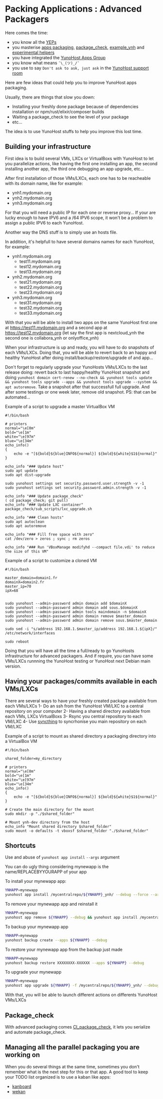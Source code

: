# Packing Applications : Advanced Packagers

Here comes the time:
- you know all the [YEPs](/packaging_apps_guidelines)
- you masterise [apps packaging](/packaging_apps), [package_check](https://github.com/YunoHost/package_check), [example_ynh](https://github.com/YunoHost/example_ynh) and [experimental helpers](https://github.com/YunoHost-Apps/Experimental_helpers)
- you have integrated the [YunoHost Apps Group](https://yunohost.org/#/project_organization)
- you know what means `¯\_(ツ)_/¯`
- you use to say `Don't ask to ask, just ask` in the [YunoHost support room](https://yunohost.org/#/help)

Here are few ideas that could help you to improve YunoHost apps packaging.

Usually, there are things that slow you down:
- Installing your freshly done package because of dependencies installation or npm/rust/elixir/composer builds
- Waiting a package_check to see the level of your package
- etc...

The idea is to use YunoHost stuffs to help you improve this lost time.

## Building your infrastructure
First idea is to build several VMs, LXCs or VirtualBoxs with YunoHost to let you parallelize actions, like having the first one installing an app, the second installing another app, the third one debugging an app upgrade, etc...

After first installation of those VMs/LXCs, each one has to be reacheable with its domain name, like for example:
- ynh1.mydomain.org
- ynh2.mydomain.org
- ynh3.mydomain.org

For that you will need a public IP for each one or reverse proxy... 
If your are lucky enough to have IPV6 and a /64 IPV6 scope, it won't be a problem to assign a public IPV6 to each YunoHost.

Another way the DNS stuff is to simply use an hosts file.

In addition, it's helpfull to have several domains names for each YunoHost, for example:
- ynh1.mydomain.org
  - test11.mydomain.org
  - test12.mydomain.org
  - test13.mydomain.org
- ynh2.mydomain.org
  - test21.mydomain.org
  - test22.mydomain.org
  - test23.mydomain.org
- ynh3.mydomain.org
  - test31.mydomain.org
  - test32.mydomain.org
  - test33.mydomain.org

With that you will be able to install two apps on the same YunoHost first one at https://test11.mydomain.org and a second app at https://test12.mydomain.org (let say the first app is nextcloud_ynh the second one is collabora_ynh or onlyoffice_ynh)

When your infrastructure is up and ready, you will have to do snapshots of each VMs/LXCs. Doing that, you will be able to revert back to an happy and healthy YunoHost after doing install/backup/restore/upgrade of and app...

Don't forget to regularly upgrade your YunoHosts VMs/LXCs to the last release doing: revert back to last happy/healthy YunoHost snapshot and doing `yunohost domain cert-renew --no-check && yunohost tools update && yunohost tools upgrade --apps && yunohost tools upgrade --system && apt autoremove`. Take a snapshot after that successfull full upgrade. And after some testings or one week later, remove old snapshot. PS: that can be automated...

Example of a script to upgrade a master VirtualBox VM

```
#!/bin/bash

# printers
normal="\e[0m"
bold="\e[1m"
white="\e[97m"
blue="\e[34m"
echo_info()
{
	echo -e "[${bold}${blue}INFO${normal}] ${bold}${white}$1${normal}"
}

echo_info "### Update host"
sudo apt update
sudo apt dist-upgrade

sudo yunohost settings set security.password.user.strength -v -1
sudo yunohost settings set security.password.admin.strength -v -1

echo_info "### Update package_check"
( cd package_check; git pull)
echo_info "### Update LXC container"
package_check/sub_scripts/lxc_upgrade.sh

echo_info "### Clean hosts"
sudo apt autoclean
sudo apt autoremove

echo_info "### Fill free space with zero"
cat /dev/zero > zeros ; sync ; rm zeros

echo_info "### Run 'VBoxManage modifyhd --compact file.vdi' to reduce the size of this VM"
```

Example of a script to customize a cloned VM

```
#!/bin/bash

master_domain=domain1.fr
domainX=domain2.fr
master_ip=70
ipX=68


sudo yunohost --admin-password admin domain add $domainX
sudo yunohost --admin-password admin domain add sous.$domainX
sudo yunohost --admin-password admin tools maindomain -n $domainX
sudo yunohost --admin-password admin domain remove $master_domain
sudo yunohost --admin-password admin domain remove sous.$master_domain

sudo sed -i "s/address 192.168.1.$master_ip/address 192.168.1.${ipX}/" /etc/network/interfaces

sudo reboot
```

Doing that you will have all the time a full/ready to go YunoHosts infrastructure for advanced packagers. And if require, you can have some VMs/LXCs runnning the YunoHost testing or YunoHost next Debian main version.

## Having your packages/commits available in each VMs/LXCs
There are several ways to have your freshly created package available from each VMs/LXCs
1- Do an ssh from the YunoHost VM/LXC to a central repository on your computer
2- Having a shared directory available from each VMs, LXCs VirtualBoxs
3- Rsync you central repository to each VM/LXC
4- Use [syncthing](https://github.com/YunoHost-Apps/syncthing_ynh) to syncrhonise you main repository on each VM/LXC

Example of a script to mount as shared directory a packaging directory into a VirtualBox VM

```
#!/bin/bash

shared_folder=my_directory

# printers
normal="\e[0m"
bold="\e[1m"
white="\e[97m"
blue="\e[34m"
echo_info()
{
	echo -e "[${bold}${blue}INFO${normal}] ${bold}${white}$1${normal}"
}

# Create the main directory for the mount
sudo mkdir -p "./$shared_folder"

# Mount ynh-dev directory from the host
echo_info "Mount shared directory $shared_folder"
sudo mount -o defaults -t vboxsf $shared_folder "./$shared_folder"
```

## Shortcuts
Use and abuse of `yunohost app install` `--args` argument

You can do ugly thing considering mynewapp is the name/REPLACEBYYOURAPP of your app

To install your mynewapp app:

```bash
YNHAPP=mynewapp
yunohost app install /mycentralrepo/${YNHAPP}_ynh/ --debug --force --args domain=test11.mydomain.org&path=/myapp&admin=alice&is_public=true&language=en&password=awesomepassword
```

To remove your mynewapp app and reinstall it

```bash
YNHAPP=mynewapp 
yunohost app remove ${YNHAPP} --debug && yunohost app install /mycentralrepo/${YNHAPP}_ynh/ --debug --force --args domain=test11.mydomain.org&path=/myapp&admin=alice&is_public=true&language=en&password=awesomepassword
```

To backup your mynewapp app

```bash
YNHAPP=mynewapp 
yunohost backup create --apps ${YNHAPP} --debug
```

To restore your mynewapp app from the backup just made

```bash
YNHAPP=mynewapp 
yunohost backup restore XXXXXXXX-XXXXXX --apps ${YNHAPP} --debug
```

To upgrade your mynewapp

```bash
YNHAPP=mynewapp 
yunohost app upgrade ${YNHAPP} -f /mycentralrepo/${YNHAPP}_ynh/ --debug


```

With that, you will be able to launch different actions on differents YunoHost VMs/LXCs

## Package_check

With advanced packaging comes [CI_package_check](https://github.com/YunoHost/CI_package_check), it lets you serialize and automate package_check.

## Managing all the parallel packaging you are working on

When you do several things at the same time, sometimes you don't remember what is the next step for this or that app.
A good tool to keep your TODO list organized is to use a kaban like apps:
- [kanboard](https://github.com/YunoHost-Apps/kanboard_ynh)
- [wekan](https://github.com/YunoHost-Apps/wekan_ynh)
